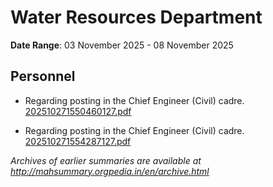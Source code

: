# Water Resources Department

**Date Range**: 03 November 2025 - 08 November 2025


## Personnel
- Regarding posting in the Chief Engineer (Civil) cadre.\
  [202510271550460127.pdf](https://gr.maharashtra.gov.in/Site/Upload/Government%20Resolutions/English/202510271550460127.pdf)

- Regarding posting in the Chief Engineer (Civil) cadre.\
  [202510271554287127.pdf](https://gr.maharashtra.gov.in/Site/Upload/Government%20Resolutions/English/202510271554287127.pdf)


*Archives of earlier summaries are available at http://mahsummary.orgpedia.in/en/archive.html*